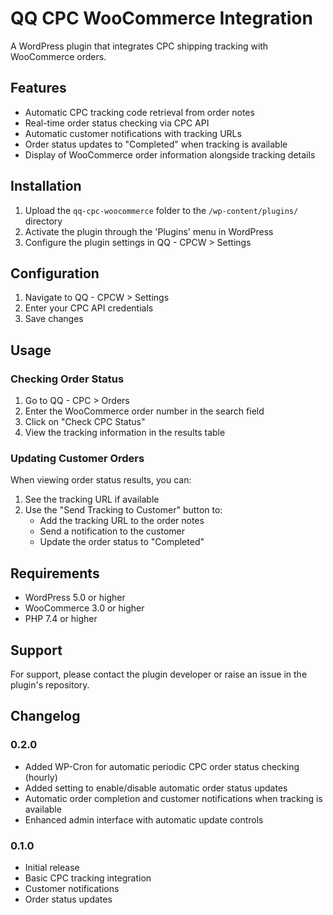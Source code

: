 # QQ CPC WooCommerce Integration

A WordPress plugin that integrates CPC shipping tracking with WooCommerce orders.

## Features

- Automatic CPC tracking code retrieval from order notes
- Real-time order status checking via CPC API
- Automatic customer notifications with tracking URLs
- Order status updates to "Completed" when tracking is available
- Display of WooCommerce order information alongside tracking details


## Installation

1. Upload the `qq-cpc-woocommerce` folder to the `/wp-content/plugins/` directory
2. Activate the plugin through the 'Plugins' menu in WordPress
3. Configure the plugin settings in QQ - CPCW > Settings

## Configuration

1. Navigate to QQ - CPCW > Settings
2. Enter your CPC API credentials
3. Save changes

## Usage

### Checking Order Status
1. Go to QQ - CPC > Orders
2. Enter the WooCommerce order number in the search field
3. Click on "Check CPC Status"
4. View the tracking information in the results table

### Updating Customer Orders
When viewing order status results, you can:
1. See the tracking URL if available
2. Use the "Send Tracking to Customer" button to:
   - Add the tracking URL to the order notes
   - Send a notification to the customer
   - Update the order status to "Completed"

## Requirements

- WordPress 5.0 or higher
- WooCommerce 3.0 or higher
- PHP 7.4 or higher

## Support

For support, please contact the plugin developer or raise an issue in the plugin's repository.

## Changelog

### 0.2.0
- Added WP-Cron for automatic periodic CPC order status checking (hourly)
- Added setting to enable/disable automatic order status updates
- Automatic order completion and customer notifications when tracking is available
- Enhanced admin interface with automatic update controls

### 0.1.0
- Initial release
- Basic CPC tracking integration
- Customer notifications
- Order status updates
